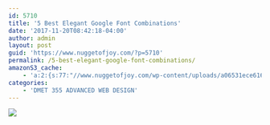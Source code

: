 ```yaml
---
id: 5710
title: '5 Best Elegant Google Font Combinations'
date: '2017-11-20T08:42:18-04:00'
author: admin
layout: post
guid: 'https://www.nuggetofjoy.com/?p=5710'
permalink: /5-best-elegant-google-font-combinations/
amazonS3_cache:
    - 'a:2:{s:77:"//www.nuggetofjoy.com/wp-content/uploads/a06531ece6168f6eb0e02f66e41b2338.jpg";a:2:{s:2:"id";i:5711;s:11:"source_type";s:13:"media-library";}s:106:"//image-control-storage.s3.amazonaws.com/blog-images/2017/11/20084144/a06531ece6168f6eb0e02f66e41b2338.jpg";a:2:{s:2:"id";i:5711;s:11:"source_type";s:13:"media-library";}}'
categories:
    - 'DMET 355 ADVANCED WEB DESIGN'
---
```


![](https://image-control-storage.s3.amazonaws.com/blog-images/2017/11/20084144/a06531ece6168f6eb0e02f66e41b2338.jpg)